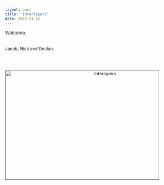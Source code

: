 ```yaml
---
layout: post
title: "Interlopers"
date: 2024-11-12
---
```


<p style="font-size:15px">Welcome.<br><br>

Jacob, Nick and Declan.

<br><br>
<div id="ftr-container" style="text-align: center;"><img src="{{ site.baseurl }}/images/assets/int.jpg" alt="Interlopers" border="1" width="640" height="360">
  </div>

</p>
